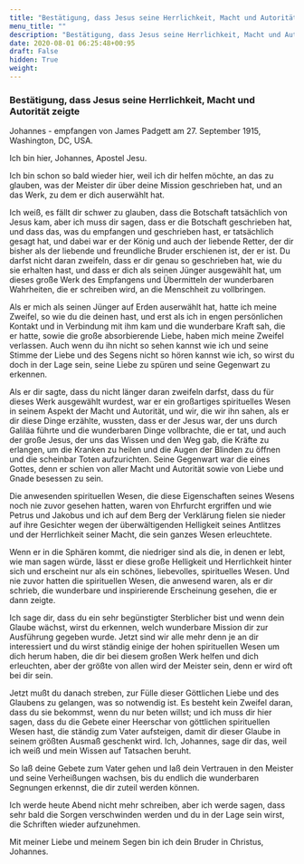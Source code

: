 ```yaml
---
title: "Bestätigung, dass Jesus seine Herrlichkeit, Macht und Autorität zeigte"
menu_title: ""
description: "Bestätigung, dass Jesus seine Herrlichkeit, Macht und Autorität zeigte"
date: 2020-08-01 06:25:48+00:95
draft: False
hidden: True
weight:
---
```

### Bestätigung, dass Jesus seine Herrlichkeit, Macht und Autorität zeigte

Johannes - empfangen von James Padgett am 27. September 1915, Washington, DC, USA.

Ich bin hier, Johannes, Apostel Jesu.

Ich bin schon so bald wieder hier, weil ich dir helfen möchte, an das zu glauben, was der Meister dir über deine Mission geschrieben hat, und an das Werk, zu dem er dich auserwählt hat.

Ich weiß, es fällt dir schwer zu glauben, dass die Botschaft tatsächlich von Jesus kam, aber ich muss dir sagen, dass er die Botschaft geschrieben hat, und dass das, was du empfangen und geschrieben hast, er tatsächlich gesagt hat, und dabei war er der König und auch der liebende Retter, der dir bisher als der liebende und freundliche Bruder erschienen ist, der er ist. Du darfst nicht daran zweifeln, dass er dir genau so geschrieben hat, wie du sie erhalten hast, und dass er dich als seinen Jünger ausgewählt hat, um dieses große Werk des Empfangens und Übermitteln der wunderbaren Wahrheiten, die er schreiben wird, an die Menschheit zu vollbringen.

Als er mich als seinen Jünger auf Erden auserwählt hat, hatte ich meine Zweifel, so wie du die deinen hast, und erst als ich in engen persönlichen Kontakt und in Verbindung mit ihm kam und die wunderbare Kraft sah, die er hatte, sowie die große absorbierende Liebe, haben mich meine Zweifel verlassen. Auch wenn du ihn nicht so sehen kannst wie ich und seine Stimme der Liebe und des Segens nicht so hören kannst wie ich, so wirst du doch in der Lage sein, seine Liebe zu spüren und seine Gegenwart zu erkennen.

Als er dir sagte, dass du nicht länger daran zweifeln darfst, dass du für dieses Werk ausgewählt wurdest, war er ein großartiges spirituelles Wesen in seinem Aspekt der Macht und Autorität, und wir, die wir ihn sahen, als er dir diese Dinge erzählte, wussten, dass er der Jesus war, der uns durch Galiläa führte und die wunderbaren Dinge vollbrachte, die er tat, und auch der große Jesus, der uns das Wissen und den Weg gab, die Kräfte zu erlangen, um die Kranken zu heilen und die Augen der Blinden zu öffnen und die scheinbar Toten aufzurichten. Seine Gegenwart war die eines Gottes, denn er schien von aller Macht und Autorität sowie von Liebe und Gnade besessen zu sein.

Die anwesenden spirituellen Wesen, die diese Eigenschaften seines Wesens noch nie zuvor gesehen hatten, waren von Ehrfurcht ergriffen und wie Petrus und Jakobus und ich auf dem Berg der Verklärung fielen sie nieder auf ihre Gesichter wegen der überwältigenden Helligkeit seines Antlitzes und der Herrlichkeit seiner Macht, die sein ganzes Wesen erleuchtete.

Wenn er in die Sphären kommt, die niedriger sind als die, in denen er lebt, wie man sagen würde, lässt er diese große Helligkeit und Herrlichkeit hinter sich und erscheint nur als ein schönes, liebevolles, spirituelles Wesen. Und nie zuvor hatten die spirituellen Wesen, die anwesend waren, als er dir schrieb, die wunderbare und inspirierende Erscheinung gesehen, die er dann zeigte.

Ich sage dir, dass du ein sehr begünstigter Sterblicher bist und wenn dein Glaube wächst, wirst du erkennen, welch wunderbare Mission dir zur Ausführung gegeben wurde. Jetzt sind wir alle mehr denn je an dir interessiert und du wirst ständig einige der hohen spirituellen Wesen um dich herum haben, die dir bei diesem großen Werk helfen und dich erleuchten, aber der größte von allen wird der Meister sein, denn er wird oft bei dir sein.

Jetzt mußt du danach streben, zur Fülle dieser Göttlichen Liebe und des Glaubens zu gelangen, was so notwendig ist. Es besteht kein Zweifel daran, dass du sie bekommst, wenn du nur beten willst; und ich muss dir hier sagen, dass du die Gebete einer Heerschar von göttlichen spirituellen Wesen hast, die ständig zum Vater aufsteigen, damit dir dieser Glaube in seinem größten Ausmaß geschenkt wird. Ich, Johannes, sage dir das, weil ich weiß und mein Wissen auf Tatsachen beruht.

So laß deine Gebete zum Vater gehen und laß dein Vertrauen in den Meister und seine Verheißungen wachsen, bis du endlich die wunderbaren Segnungen erkennst, die dir zuteil werden können.

Ich werde heute Abend nicht mehr schreiben, aber ich werde sagen, dass sehr bald die Sorgen verschwinden werden und du in der Lage sein wirst, die Schriften wieder aufzunehmen.

Mit meiner Liebe und meinem Segen bin ich dein Bruder in Christus, Johannes.
